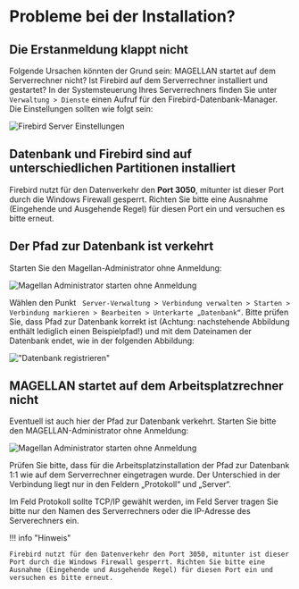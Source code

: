# Probleme bei der Installation?

## Die Erstanmeldung klappt nicht

Folgende Ursachen könnten der Grund sein: MAGELLAN startet auf dem Serverrechner nicht? Ist Firebird auf dem Serverrechner installiert und gestartet? In der Systemsteuerung Ihres Serverrechners finden Sie unter `Verwaltung > Dienste` einen Aufruf für den Firebird-Datenbank-Manager. Die Einstellungen sollten wie folgt sein:

![Firebird Server Einstellungen](/assets/images/fb-control.png)
 
## Datenbank und Firebird sind auf unterschiedlichen Partitionen installiert

Firebird nutzt für den Datenverkehr den **Port 3050**, mitunter ist dieser Port durch die Windows Firewall gesperrt. Richten Sie bitte eine Ausnahme (Eingehende und Ausgehende Regel) für diesen Port ein und versuchen es bitte erneut. 

## Der Pfad zur Datenbank ist verkehrt

 Starten Sie den Magellan-Administrator ohne Anmeldung: 

![Magellan Administrator starten ohne Anmeldung](/assets/images/admin-ohne-anmeldung.png)

Wählen den Punkt ` Server-Verwaltung > Verbindung verwalten > Starten > Verbindung markieren > Bearbeiten > Unterkarte „Datenbank“`. Bitte prüfen Sie, dass Pfad zur Datenbank korrekt ist (Achtung: nachstehende Abbildung enthält lediglich einen Beispielpfad!) und mit dem Dateinamen der Datenbank endet, wie in der folgenden Abbildung:

!["Datenbank registrieren"](/assets/images/admin-connection-dialog.png )
 
## MAGELLAN startet auf dem Arbeitsplatzrechner nicht

Eventuell ist auch hier der Pfad zur Datenbank verkehrt. Starten Sie bitte den MAGELLAN-Administrator ohne Anmeldung:

![Magellan Administrator starten ohne Anmeldung](/assets/images/admin-ohne-anmeldung.png)

Prüfen Sie bitte, dass für die Arbeitsplatzinstallation der Pfad zur Datenbank 1:1 wie auf dem Serverrechner eingetragen wurde. Der Unterschied in der Verbindung liegt nur in den Feldern „Protokoll“ und „Server“.

Im Feld Protokoll sollte TCP/IP gewählt werden, im Feld Server tragen Sie bitte nur den Namen des Serverrechners oder die IP-Adresse des Serverechners ein.

!!! info "Hinweis"

    Firebird nutzt für den Datenverkehr den Port 3050, mitunter ist dieser Port durch die Windows Firewall gesperrt. Richten Sie bitte eine Ausnahme (Eingehende und Ausgehende Regel) für diesen Port ein und versuchen es bitte erneut.
